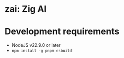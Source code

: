 # zai: Zig AI

# Development requirements

* NodeJS v22.9.0 or later
* `npm install -g pnpm esbuild`
